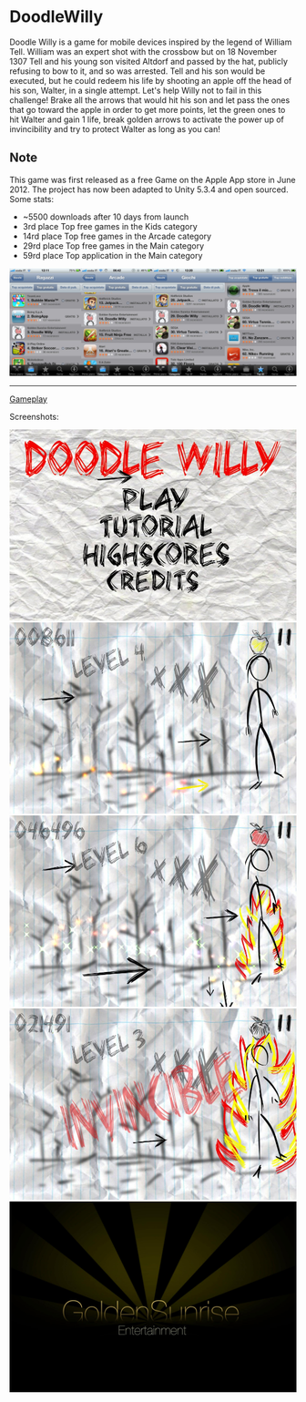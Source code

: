 # DoodleWilly
Doodle Willy is a game for mobile devices inspired by the legend of William Tell.  William was an expert shot with the crossbow but on 18 November 1307 Tell and his young son visited Altdorf and passed by the hat, publicly refusing to bow to it, and so was arrested. Tell and his son would be executed, but he could redeem his life by shooting an apple off the head of his son, Walter, in a single attempt.  Let's help Willy not to fail in this challenge! Brake all the arrows that would hit his son and let pass the ones that go toward the apple in order to get more points, let the green ones to hit Walter and gain 1 life, break golden arrows to activate the power up of invincibility and try to protect Walter as long as you can!

## Note
This game was first released as a free Game on the Apple App store in June 2012. The project has now been adapted to Unity 5.3.4 and open sourced.
Some stats: 
* ~5500 downloads after 10 days from launch
* 3rd place Top free games in the Kids category
* 14rd place Top free games in the Arcade category
* 29rd place Top free games in the Main category
* 59rd place Top application in the Main category

![AppStore](/Screenshots/AppStore.jpg?raw=true "AppStore")

-----
[Gameplay](https://youtu.be/6gLHdD3Huas)

Screenshots: 

![Menu](/Screenshots/Menu.jpg?raw=true "Menu")
![Game1](/Screenshots/Game1.jpg?raw=true "Game1")
![Game2](/Screenshots/Game2.jpg?raw=true "Game2")
![Game3](/Screenshots/Game3.jpg?raw=true "Game3")
![Splashcreen](/Screenshots/SplashScreen.jpg?raw=true "SplashScreen")
